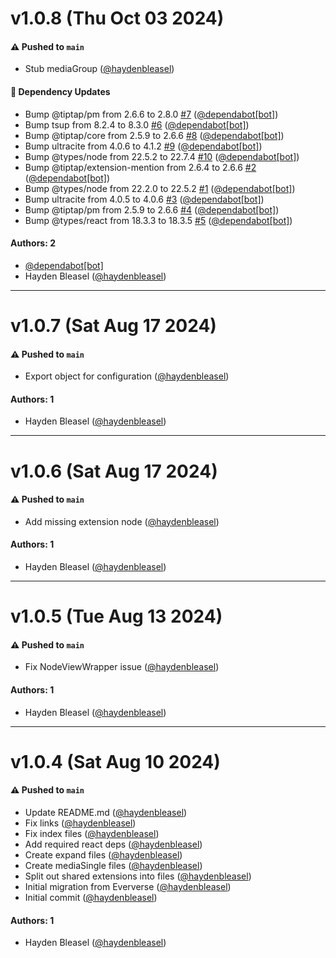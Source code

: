 # v1.0.8 (Thu Oct 03 2024)

#### ⚠️ Pushed to `main`

- Stub mediaGroup ([@haydenbleasel](https://github.com/haydenbleasel))

#### 🔩 Dependency Updates

- Bump @tiptap/pm from 2.6.6 to 2.8.0 [#7](https://github.com/haydenbleasel/tiptap-extension-jira/pull/7) ([@dependabot[bot]](https://github.com/dependabot[bot]))
- Bump tsup from 8.2.4 to 8.3.0 [#6](https://github.com/haydenbleasel/tiptap-extension-jira/pull/6) ([@dependabot[bot]](https://github.com/dependabot[bot]))
- Bump @tiptap/core from 2.5.9 to 2.6.6 [#8](https://github.com/haydenbleasel/tiptap-extension-jira/pull/8) ([@dependabot[bot]](https://github.com/dependabot[bot]))
- Bump ultracite from 4.0.6 to 4.1.2 [#9](https://github.com/haydenbleasel/tiptap-extension-jira/pull/9) ([@dependabot[bot]](https://github.com/dependabot[bot]))
- Bump @types/node from 22.5.2 to 22.7.4 [#10](https://github.com/haydenbleasel/tiptap-extension-jira/pull/10) ([@dependabot[bot]](https://github.com/dependabot[bot]))
- Bump @tiptap/extension-mention from 2.6.4 to 2.6.6 [#2](https://github.com/haydenbleasel/tiptap-extension-jira/pull/2) ([@dependabot[bot]](https://github.com/dependabot[bot]))
- Bump @types/node from 22.2.0 to 22.5.2 [#1](https://github.com/haydenbleasel/tiptap-extension-jira/pull/1) ([@dependabot[bot]](https://github.com/dependabot[bot]))
- Bump ultracite from 4.0.5 to 4.0.6 [#3](https://github.com/haydenbleasel/tiptap-extension-jira/pull/3) ([@dependabot[bot]](https://github.com/dependabot[bot]))
- Bump @tiptap/pm from 2.5.9 to 2.6.6 [#4](https://github.com/haydenbleasel/tiptap-extension-jira/pull/4) ([@dependabot[bot]](https://github.com/dependabot[bot]))
- Bump @types/react from 18.3.3 to 18.3.5 [#5](https://github.com/haydenbleasel/tiptap-extension-jira/pull/5) ([@dependabot[bot]](https://github.com/dependabot[bot]))

#### Authors: 2

- [@dependabot[bot]](https://github.com/dependabot[bot])
- Hayden Bleasel ([@haydenbleasel](https://github.com/haydenbleasel))

---

# v1.0.7 (Sat Aug 17 2024)

#### ⚠️ Pushed to `main`

- Export object for configuration ([@haydenbleasel](https://github.com/haydenbleasel))

#### Authors: 1

- Hayden Bleasel ([@haydenbleasel](https://github.com/haydenbleasel))

---

# v1.0.6 (Sat Aug 17 2024)

#### ⚠️ Pushed to `main`

- Add missing extension node ([@haydenbleasel](https://github.com/haydenbleasel))

#### Authors: 1

- Hayden Bleasel ([@haydenbleasel](https://github.com/haydenbleasel))

---

# v1.0.5 (Tue Aug 13 2024)

#### ⚠️ Pushed to `main`

- Fix NodeViewWrapper issue ([@haydenbleasel](https://github.com/haydenbleasel))

#### Authors: 1

- Hayden Bleasel ([@haydenbleasel](https://github.com/haydenbleasel))

---

# v1.0.4 (Sat Aug 10 2024)

#### ⚠️ Pushed to `main`

- Update README.md ([@haydenbleasel](https://github.com/haydenbleasel))
- Fix links ([@haydenbleasel](https://github.com/haydenbleasel))
- Fix index files ([@haydenbleasel](https://github.com/haydenbleasel))
- Add required react deps ([@haydenbleasel](https://github.com/haydenbleasel))
- Create expand files ([@haydenbleasel](https://github.com/haydenbleasel))
- Create mediaSingle files ([@haydenbleasel](https://github.com/haydenbleasel))
- Split out shared extensions into files ([@haydenbleasel](https://github.com/haydenbleasel))
- Initial migration from Eververse ([@haydenbleasel](https://github.com/haydenbleasel))
- Initial commit ([@haydenbleasel](https://github.com/haydenbleasel))

#### Authors: 1

- Hayden Bleasel ([@haydenbleasel](https://github.com/haydenbleasel))
